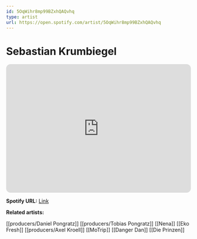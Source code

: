 ```yaml
---
id: 5OqWihr8mp99BZxhQAQvhq
type: artist
url: https://open.spotify.com/artist/5OqWihr8mp99BZxhQAQvhq
---
```

# Sebastian Krumbiegel

<iframe style="border-radius:12px" src="https://open.spotify.com/embed/artist/5OqWihr8mp99BZxhQAQvhq" width="100%" height="352" frameBorder="0" allowfullscreen="" allow="autoplay; clipboard-write; encrypted-media; fullscreen; picture-in-picture" loading="lazy"></iframe>

**Spotify URL:** [Link](https://open.spotify.com/artist/5OqWihr8mp99BZxhQAQvhq)

**Related artists:**

[[producers/Daniel Pongratz]]
[[producers/Tobias Pongratz]]
[[Nena]]
[[Eko Fresh]]
[[producers/Axel Kroell]]
[[MoTrip]]
[[Danger Dan]]
[[Die Prinzen]]
